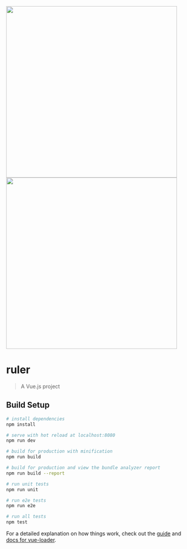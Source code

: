 <img width="460" src="https://user-images.githubusercontent.com/11865340/121863566-f5298880-cd36-11eb-9681-6b1ee0edbfa5.png">
<img width="460" src="https://user-images.githubusercontent.com/11865340/121863583-f8bd0f80-cd36-11eb-8d7b-97bb8f52d762.png">

# ruler

> A Vue.js project

## Build Setup


``` bash
# install dependencies
npm install

# serve with hot reload at localhost:8080
npm run dev

# build for production with minification
npm run build

# build for production and view the bundle analyzer report
npm run build --report

# run unit tests
npm run unit

# run e2e tests
npm run e2e

# run all tests
npm test
```

For a detailed explanation on how things work, check out the [guide](http://vuejs-templates.github.io/webpack/) and [docs for vue-loader](http://vuejs.github.io/vue-loader).
